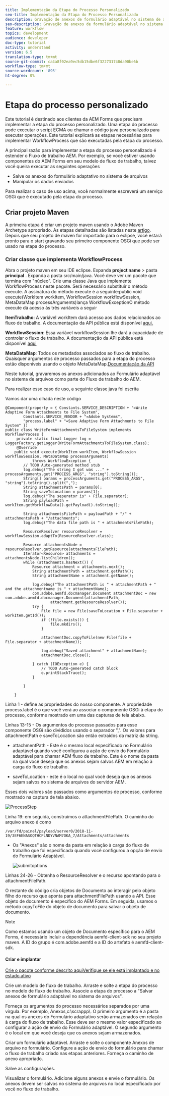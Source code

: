 ```yaml
---
title: Implementação da Etapa do Processo Personalizado
seo-title: Implementação da Etapa do Processo Personalizado
description: Gravação de anexos de formulário adaptável no sistema de arquivos usando a etapa do processo personalizado
seo-description: Gravação de anexos de formulário adaptável no sistema de arquivos usando a etapa do processo personalizado
feature: workflow
topics: development
audience: developer
doc-type: tutorial
activity: understand
version: 6.5
translation-type: tm+mt
source-git-commit: ca4a8f02ea9ec5db15dbe6f322731748da90be6b
workflow-type: tm+mt
source-wordcount: '895'
ht-degree: 0%

---
```



# Etapa do processo personalizado

Este tutorial é destinado aos clientes da AEM Forms que precisam implementar a etapa do processo personalizado. Uma etapa do processo pode executar o script ECMA ou chamar o código java personalizado para executar operações. Este tutorial explicará as etapas necessárias para implementar WorkflowProcess que são executadas pela etapa do processo.

A principal razão para implementar a etapa do processo personalizado é estender o Fluxo de trabalho AEM. Por exemplo, se você estiver usando componentes do AEM Forms em seu modelo de fluxo de trabalho, talvez você queira executar as seguintes operações

* Salve os anexos do formulário adaptativo no sistema de arquivos
* Manipular os dados enviados

Para realizar o caso de uso acima, você normalmente escreverá um serviço OSGi que é executado pela etapa do processo.

## Criar projeto Maven

A primeira etapa é criar um projeto maven usando o Adobe Maven Archetype apropriado. As etapas detalhadas são listadas neste [artigo](https://helpx.adobe.com/experience-manager/using/maven_arch13.html). Depois que seu projeto de maven for importado para o eclipse, você estará pronto para o start gravando seu primeiro componente OSGi que pode ser usado na etapa do processo.


### Criar classe que implementa WorkflowProcess

Abra o projeto maven em seu IDE eclipse. Expanda **project name** > pasta **principal** . Expanda a pasta src/main/java. Você deve ver um pacote que termina com &quot;núcleo&quot;. Crie uma classe Java que implemente WorkflowProcess neste pacote. Será necessário substituir o método execute. A assinatura do método execute é a seguinte:public void execute(WorkItem workItem, WorkflowSession workflowSession, MetaDataMap processArguments)lança WorkflowExceptionO método execute dá acesso às três variáveis a seguir

**ItemTrabalho**: A variável workItem dará acesso aos dados relacionados ao fluxo de trabalho. A documentação da API pública está disponível [aqui.](https://helpx.adobe.com/experience-manager/6-3/sites/developing/using/reference-materials/diff-previous/changes/com.adobe.granite.workflow.WorkflowSession.html)

**WorkflowSession**: Essa variável workflowSession lhe dará a capacidade de controlar o fluxo de trabalho. A documentação da API pública está disponível [aqui](https://helpx.adobe.com/experience-manager/6-3/sites/developing/using/reference-materials/diff-previous/changes/com.adobe.granite.workflow.WorkflowSession.html)

**MetaDataMap**: Todos os metadados associados ao fluxo de trabalho. Quaisquer argumentos de processo passados para a etapa do processo estão disponíveis usando o objeto MetaDataMap.[Documentação da API](https://helpx.adobe.com/experience-manager/6-5/sites/developing/using/reference-materials/javadoc/com/adobe/granite/workflow/metadata/MetaDataMap.html)

Neste tutorial, gravaremos os anexos adicionados ao Formulário adaptável no sistema de arquivos como parte do Fluxo de trabalho do AEM.

Para realizar esse caso de uso, a seguinte classe java foi escrita

Vamos dar uma olhada neste código

```
@Component(property = { Constants.SERVICE_DESCRIPTION + "=Write Adaptive Form Attachments to File System",
        Constants.SERVICE_VENDOR + "=Adobe Systems",
        "process.label" + "=Save Adaptive Form Attachments to File System" })
public class WriteFormAttachmentsToFileSystem implements WorkflowProcess {
     private static final Logger log = LoggerFactory.getLogger(WriteFormAttachmentsToFileSystem.class);
     @Override
    public void execute(WorkItem workItem, WorkflowSession workflowSession, MetaDataMap processArguments)
            throws WorkflowException {
        // TODO Auto-generated method stub
        log.debug("The string I got was ..." + processArguments.get("PROCESS_ARGS", "string").toString());
        String[] params = processArguments.get("PROCESS_ARGS", "string").toString().split(",");
        String attachmentsPath = params[0];
        String saveToLocation = params[1];
        log.debug("The seperator is" + File.separator);
        String payloadPath = workItem.getWorkflowData().getPayload().toString();
 
        String attachmentsFilePath = payloadPath + "/" + attachmentsPath + "/attachments";
        log.debug("The data file path is " + attachmentsFilePath);
 
        ResourceResolver resourceResolver = workflowSession.adaptTo(ResourceResolver.class);
 
        Resource attachmentsNode = resourceResolver.getResource(attachmentsFilePath);
        Iterator<Resource> attachments = attachmentsNode.listChildren();
        while (attachments.hasNext()) {
            Resource attachment = attachments.next();
            String attachmentPath = attachment.getPath();
            String attachmentName = attachment.getName();
 
            log.debug("The attachmentPath is " + attachmentPath + " and the attachmentname is " + attachmentName);
            com.adobe.aemfd.docmanager.Document attachmentDoc = new com.adobe.aemfd.docmanager.Document(attachmentPath,
                    attachment.getResourceResolver());
            try {
                File file = new File(saveToLocation + File.separator + workItem.getId());
                if (!file.exists()) {
                    file.mkdirs();
                }
 
                attachmentDoc.copyToFile(new File(file + File.separator + attachmentName));
 
                log.debug("Saved attachment" + attachmentName);
                attachmentDoc.close();
 
            } catch (IOException e) {
                // TODO Auto-generated catch block
                e.printStackTrace();
            }
 
        }
 
    }
```

Linha 1 - define as propriedades do nosso componente. A propriedade process.label é o que você verá ao associar o componente OSGi à etapa do processo, conforme mostrado em uma das capturas de tela abaixo.

Linhas 13-15 - Os argumentos do processo passados para esse componente OSGi são divididos usando o separador &quot;,&quot;. Os valores para attachmentPath e saveToLocation são então extraídos da matriz da string.

* attachmentPath - Este é o mesmo local especificado no Formulário adaptável quando você configurou a ação de envio do Formulário adaptável para chamar AEM fluxo de trabalho. Este é o nome da pasta na qual você deseja que os anexos sejam salvos AEM em relação à carga do fluxo de trabalho.

* saveToLocation - este é o local no qual você deseja que os anexos sejam salvos no sistema de arquivos do servidor AEM.

Esses dois valores são passados como argumentos de processo, conforme mostrado na captura de tela abaixo.

![ProcessStep](assets/implement-process-step.gif)


Linha 19: em seguida, construímos o attachmentFilePath. O caminho do arquivo anexo é como

    /var/fd/painel/payload/server0/2018-11-19/3EF6ENASOQTHCPLNDYVNAM7OKA_7/Attachments/attachments

* Os &quot;Anexos&quot; são o nome da pasta em relação à carga do fluxo de trabalho que foi especificada quando você configurou a opção de envio do Formulário Adaptável.

   ![submitoptions](assets/af-submit-options.gif)

Linhas 24-26 - Obtenha o ResourceResolver e o recurso apontando para o attachmentFilePath.

O restante do código cria objetos de Documento ao interagir pelo objeto filho do recurso que aponta para attachmentFilePath usando a API. Esse objeto de documento é específico do AEM Forms. Em seguida, usamos o método copyToFile do objeto de documento para salvar o objeto de documento.

>[!NOTE]
Como estamos usando um objeto de Documento específico para o AEM Forms, é necessário incluir a dependência aemfd-client-sdk no seu projeto maven. A ID do grupo é com.adobe.aemfd e a ID do artefato é aemfd-client-sdk.

#### Criar e implantar

[Crie o pacote conforme descrito aqui](https://helpx.adobe.com/experience-manager/using/maven_arch13.html#BuildtheOSGibundleusingMaven)[Verifique se ele está implantado e no estado ativo](http://localhost:4502/system/console/bundles)

Crie um modelo de fluxo de trabalho. Arraste e solte a etapa do processo no modelo de fluxo de trabalho. Associe a etapa do processo a &quot;Salvar anexos de formulário adaptável no sistema de arquivos&quot;.

Forneça os argumentos do processo necessários separados por uma vírgula. Por exemplo, Anexos,c:\\scrappp\\. O primeiro argumento é a pasta na qual os anexos do Formulário adaptativo serão armazenados em relação à carga do fluxo de trabalho. Esse deve ser o mesmo valor especificado ao configurar a ação de envio do Formulário adaptável. O segundo argumento é o local em que você deseja que os anexos sejam armazenados.

Criar um formulário adaptável. Arraste e solte o componente Anexos de arquivo no formulário. Configure a ação de envio do formulário para chamar o fluxo de trabalho criado nas etapas anteriores. Forneça o caminho de anexo apropriado.

Salve as configurações.

Visualizar o formulário. Adicione alguns anexos e envie o formulário. Os anexos devem ser salvos no sistema de arquivos no local especificado por você no fluxo de trabalho.

